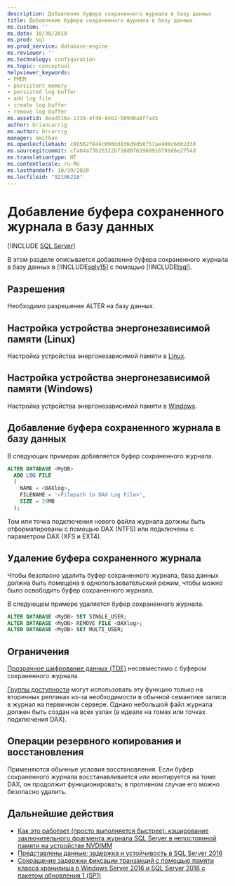 ```yaml
---
description: Добавление буфера сохраненного журнала в базу данных
title: Добавление буфера сохраненного журнала в базу данных
ms.custom: ''
ms.date: 10/30/2019
ms.prod: sql
ms.prod_service: database-engine
ms.reviewer: ''
ms.technology: configuration
ms.topic: conceptual
helpviewer_keywords:
- PMEM
- persistent memory
- persisted log buffer
- add log file
- create log buffer
- remove log buffer
ms.assetid: 8ead516a-1334-4f40-84b2-509d0a8ffa45
author: briancarrig
ms.author: brcarrig
manager: amitban
ms.openlocfilehash: c80562f844c096bd836d9db8f57ae408c6602d3d
ms.sourcegitcommit: cfa04a73b26312bf18d8f6296891679166e2754d
ms.translationtype: HT
ms.contentlocale: ru-RU
ms.lasthandoff: 10/19/2020
ms.locfileid: "92196218"
---
```

# <a name="add-persisted-log-buffer-to-a-database"></a>Добавление буфера сохраненного журнала в базу данных
 [!INCLUDE [SQL Server](../../includes/applies-to-version/sqlserver.md)]

В этом разделе описывается добавление буфера сохраненного журнала в базу данных в [!INCLUDE[sqlv15](../../includes/sssqlv15-md.md)] с помощью [!INCLUDE[tsql](../../includes/tsql-md.md)].  
  
## <a name="permissions"></a>Разрешения

Необходимо разрешение ALTER на базу данных.  

## <a name="configure-persistent-memory-device-linux"></a>Настройка устройства энергонезависимой памяти (Linux)

Настройка устройства энергонезависимой памяти в [Linux](../../linux/sql-server-linux-configure-pmem.md).

## <a name="configure-persistent-memory-device-windows"></a>Настройка устройства энергонезависимой памяти (Windows)

Настройка устройства энергонезависимой памяти в [Windows](/windows-server/storage/storage-spaces/deploy-pmem/).
  
## <a name="add-a-persisted-log-buffer-to-a-database"></a>Добавление буфера сохраненного журнала в базу данных  

В следующих примерах добавляется буфер сохраненного журнала.

```sql
ALTER DATABASE <MyDB> 
  ADD LOG FILE 
  (
    NAME = <DAXlog>, 
    FILENAME = '<Filepath to DAX Log File>', 
    SIZE = 20MB
  );
```

Том или точка подключения нового файла журнала должны быть отформатированы с помощью DAX (NTFS) или подключены с параметром DAX (XFS и EXT4).

## <a name="remove-a-persisted-log-buffer"></a>Удаление буфера сохраненного журнала

Чтобы безопасно удалить буфер сохраненного журнала, база данных должна быть помещена в однопользовательский режим, чтобы можно было освободить буфер сохраненного журнала.

В следующем примере удаляется буфер сохраненного журнала.

```sql
ALTER DATABASE <MyDB> SET SINGLE_USER;
ALTER DATABASE <MyDB> REMOVE FILE <DAXlog>;
ALTER DATABASE <MyDB> SET MULTI_USER;
```

## <a name="limitations"></a>Ограничения

[Прозрачное шифрование данных (TDE)](../security/encryption/transparent-data-encryption.md) несовместимо с буфером сохраненного журнала.

[Группы доступности](../../t-sql/statements/create-availability-group-transact-sql.md) могут использовать эту функцию только на вторичных репликах из-за необходимости в обычной семантике записи в журнал на первичном сервере. Однако небольшой файл журнала должен быть создан на всех узлах (в идеале на томах или точках подключения DAX).

## <a name="backup-and-restore-operations"></a>Операции резервного копирования и восстановления

Применяются обычные условия восстановления. Если буфер сохраненного журнала восстанавливается или монтируется на томе DAX, он продолжит функционировать; в противном случае его можно безопасно удалить.
  
## <a name="next-steps"></a>Дальнейшие действия

- [Как это работает (просто выполняется быстрее): кэширование заключительного фрагмента журнала SQL Server в непостоянной памяти на устройстве NVDIMM](/archive/blogs/bobsql/how-it-works-it-just-runs-faster-non-volatile-memory-sql-server-tail-of-log-caching-on-nvdimm)
- [Представлены данные: задержка и устойчивость в SQL Server 2016](https://channel9.msdn.com/Shows/Data-Exposed/Latency-and-Durability-with-SQL-Server-2016)
- [Сокращение задержки фиксации транзакций с помощью памяти класса хранилища в Windows Server 2016 и SQL Server 2016 с пакетом обновления 1 (SP1)](/archive/blogs/sqlserverstorageengine/transaction-commit-latency-acceleration-using-storage-class-memory-in-windows-server-2016sql-server-2016-sp1)